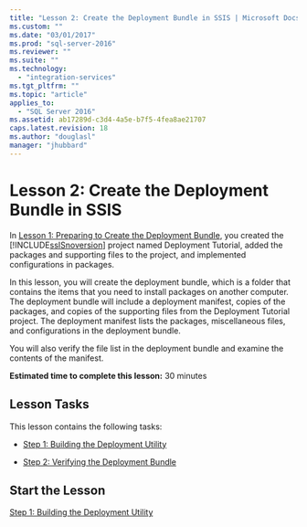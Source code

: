 ```yaml
---
title: "Lesson 2: Create the Deployment Bundle in SSIS | Microsoft Docs"
ms.custom: ""
ms.date: "03/01/2017"
ms.prod: "sql-server-2016"
ms.reviewer: ""
ms.suite: ""
ms.technology: 
  - "integration-services"
ms.tgt_pltfrm: ""
ms.topic: "article"
applies_to: 
  - "SQL Server 2016"
ms.assetid: ab17289d-c3d4-4a5e-b7f5-4fea8ae21707
caps.latest.revision: 18
ms.author: "douglasl"
manager: "jhubbard"
---
```

# Lesson 2: Create the Deployment Bundle in SSIS
In [Lesson 1: Preparing to Create the Deployment Bundle](../../integration-services/tutorials/lesson-1-preparing-to-create-the-deployment-bundle.md), you created the [!INCLUDE[ssISnoversion](../../advanced-analytics/r-services/includes/ssisnoversion-md.md)] project named Deployment Tutorial, added the packages and supporting files to the project, and implemented configurations in packages.  
  
In this lesson, you will create the deployment bundle, which is a folder that contains the items that you need to install packages on another computer. The deployment bundle will include a deployment manifest, copies of the packages, and copies of the supporting files from the Deployment Tutorial project. The deployment manifest lists the packages, miscellaneous files, and configurations in the deployment bundle.  
  
You will also verify the file list in the deployment bundle and examine the contents of the manifest.  
  
**Estimated time to complete this lesson:** 30 minutes  
  
## Lesson Tasks  
This lesson contains the following tasks:  
  
-   [Step 1: Building the Deployment Utility](../../integration-services/tutorials/lesson-2-1-building-the-deployment-utility.md)  
  
-   [Step 2: Verifying the Deployment Bundle](../../integration-services/tutorials/lesson-2-2-verifying-the-deployment-bundle.md)  
  
## Start the Lesson  
[Step 1: Building the Deployment Utility](../../integration-services/tutorials/lesson-2-1-building-the-deployment-utility.md)  
  
  
  
